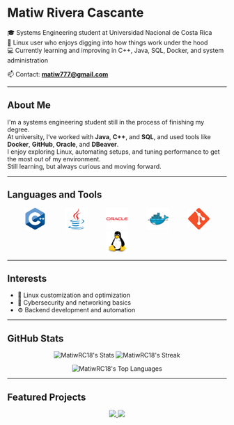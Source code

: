 # Matiw Rivera Cascante  

🎓 Systems Engineering student at Universidad Nacional de Costa Rica  
🐧 Linux user who enjoys digging into how things work under the hood  
💻 Currently learning and improving in C++, Java, SQL, Docker, and system administration  

📫 Contact: **matiw777@gmail.com**  

---

## About Me
I'm a systems engineering student still in the process of finishing my degree.  
At university, I’ve worked with **Java**, **C++**, and **SQL**, and used tools like **Docker**, **GitHub**, **Oracle**, and **DBeaver**.  
I enjoy exploring Linux, automating setups, and tuning performance to get the most out of my environment.  
Still learning, but always curious and moving forward.

---

## Languages and Tools
<p align="center">
  <img src="https://github.com/devicons/devicon/raw/master/icons/cplusplus/cplusplus-original.svg" alt="C++" width="50" style="margin: 0 20px;"/>
  <img src="https://github.com/devicons/devicon/raw/master/icons/java/java-original.svg" alt="Java" width="50" style="margin: 0 20px;"/>
  <img src="https://github.com/devicons/devicon/raw/master/icons/oracle/oracle-original.svg" alt="Oracle" width="50" style="margin: 0 20px;"/>
  <img src="https://github.com/devicons/devicon/raw/master/icons/docker/docker-original.svg" alt="Docker" width="50" style="margin: 0 20px;"/>
  <img src="https://github.com/devicons/devicon/raw/master/icons/git/git-original.svg" alt="Git" width="50" style="margin: 0 20px;"/>
  <img src="https://github.com/devicons/devicon/raw/master/icons/linux/linux-original.svg" alt="Linux" width="50" style="margin: 0 20px;"/>
</p>

---

## Interests
- 🐧 Linux customization and optimization  
- 🔐 Cybersecurity and networking basics  
- ⚙️ Backend development and automation  

---

## GitHub Stats
<p align="center">
  <img src="https://github-readme-stats.vercel.app/api?username=MatiwRC18&theme=tokyonight&show_icons=true&hide_border=true&count_private=true" alt="MatiwRC18's Stats" height="165"/>
  <img src="https://github-readme-streak-stats.herokuapp.com/?user=MatiwRC18&theme=tokyonight&hide_border=true" alt="MatiwRC18's Streak" height="165"/>
</p>

<p align="center">
  <img src="https://github-readme-stats.vercel.app/api/top-langs/?username=MatiwRC18&theme=tokyonight&show_icons=true&hide_border=true&layout=compact" alt="MatiwRC18's Top Languages" width="60%"/>
</p>

---

## Featured Projects
<p align="center">
  <a href="https://github.com/MatiwRC18/UnoGame">
    <img src="https://github-readme-stats.vercel.app/api/pin/?username=MatiwRC18&repo=UnoGame&theme=tokyonight&hide_border=true"/>
  </a>
  <a href="https://github.com/MatiwRC18/Proyecto-II-Ensamblador">
    <img src="https://github-readme-stats.vercel.app/api/pin/?username=MatiwRC18&repo=Proyecto-II-Ensamblador&theme=tokyonight&hide_border=true"/>
  </a>
</p>
